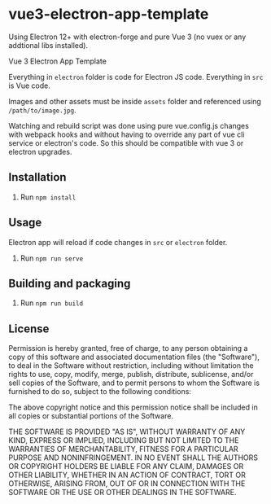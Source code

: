 # vue3-electron-app-template

Using Electron 12+ with electron-forge and pure Vue 3 (no vuex or any addtional libs installed).

Vue 3 Electron App Template

Everything in `electron` folder is code for Electron JS code. Everything in `src` is Vue code.

Images and other assets must be inside `assets` folder and referenced using `/path/to/image.jpg`.

Watching and rebuild script was done using pure vue.config.js changes with webpack hooks and 
without having to override any part of vue cli service or electron's code.
So this should be compatible with vue 3 or electron upgrades.

## Installation

1. Run `npm install`

## Usage

Electron app will reload if code changes in `src` or `electron` folder.

1. Run `npm run serve`

## Building and packaging

1. Run `npm run build`


## License

Permission is hereby granted, free of charge, to any person obtaining a copy of this software and associated documentation files (the "Software"), to deal in the Software without restriction, including without limitation the rights to use, copy, modify, merge, publish, distribute, sublicense, and/or sell copies of the Software, and to permit persons to whom the Software is furnished to do so, subject to the following conditions:

The above copyright notice and this permission notice shall be included in all copies or substantial portions of the Software.

THE SOFTWARE IS PROVIDED "AS IS", WITHOUT WARRANTY OF ANY KIND, EXPRESS OR IMPLIED, INCLUDING BUT NOT LIMITED TO THE WARRANTIES OF MERCHANTABILITY, FITNESS FOR A PARTICULAR PURPOSE AND NONINFRINGEMENT. IN NO EVENT SHALL THE AUTHORS OR COPYRIGHT HOLDERS BE LIABLE FOR ANY CLAIM, DAMAGES OR OTHER LIABILITY, WHETHER IN AN ACTION OF CONTRACT, TORT OR OTHERWISE, ARISING FROM, OUT OF OR IN CONNECTION WITH THE SOFTWARE OR THE USE OR OTHER DEALINGS IN THE SOFTWARE.
